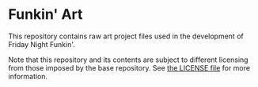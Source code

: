 # Funkin' Art

This repository contains raw art project files used in the development of Friday
Night Funkin'.

Note that this repository and its contents are subject to different licensing
from those imposed by the base repository. See [the LICENSE file](./LICENSE.md)
for more information.
